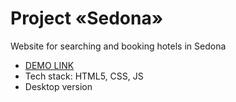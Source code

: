 ﻿ # Project «Sedona» 

Website for searching and booking hotels in Sedona

- [DEMO LINK](https://irynahaiduk.github.io/sedona/index.html)
- Tech stack: HTML5, CSS, JS
- Desktop version


